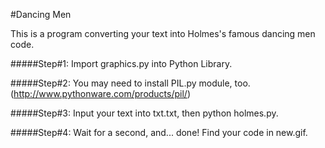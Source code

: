#Dancing Men

This is a program converting your text into Holmes's famous dancing men code.

#####Step#1: Import graphics.py into Python Library.

#####Step#2: You may need to install PIL.py module, too. (http://www.pythonware.com/products/pil/)

#####Step#3: Input your text into txt.txt, then python holmes.py. 

#####Step#4: Wait for a second, and... done! Find your code in new.gif.